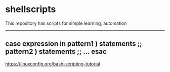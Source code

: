 # shellscripts
This repository has scripts for simple learning, automation

-------------
case expression in
    pattern1 )
        statements ;;
    pattern2 )
        statements ;;
    ...
esac
------------------

https://linuxconfig.org/bash-scripting-tutorial
